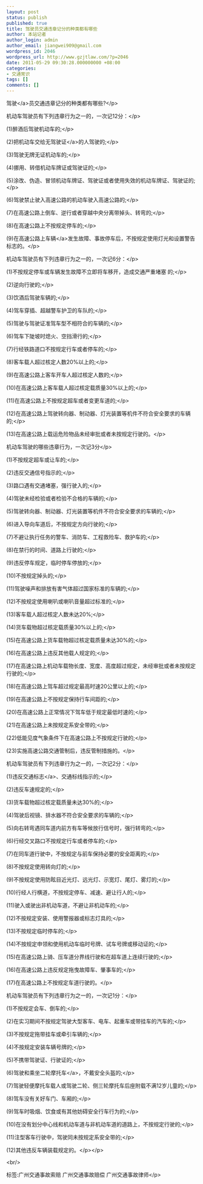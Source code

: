 ```yaml
---
layout: post
status: publish
published: true
title: 驾驶员交通违章记分的种类都有哪些
author: 本站记者
author_login: admin
author_email: jiangwei909@gmail.com
wordpress_id: 2046
wordpress_url: http://www.gzjtlaw.com/?p=2046
date: 2011-05-29 09:30:28.000000000 +08:00
categories:
- 交通常识
tags: []
comments: []
---
```

<p><p><a>驾驶<&#47;a>员交通违章记分的种类都有哪些?<&#47;p><p>机动车驾驶员有下列违章行为之一的，一次记12分：<&#47;p><p>(1)醉酒后驾驶机动车的;<&#47;p><p>(2)把机动车交给无<a>驾驶证<&#47;a>的人驾驶的;<&#47;p><p>(3)驾驶无牌无证机动车的;<&#47;p><p>(4)挪用、转借机动车牌证或驾驶证的;<&#47;p><p>(5)涂改、伪造、冒领机动车牌证、驾驶证或者使用失效的机动车牌证、驾驶证的;<&#47;p><p>(6)驾驶禁止驶入高速公路的机动车驶入高速公路的;<&#47;p><p>(7)在高速公路上倒车、逆行或者穿越中央分离带掉头、转弯的;<&#47;p><p>(8)在高速公路上不按规定停车的;<&#47;p><p>(9)在高速公路上<a>车辆<&#47;a>发生故障、事故停车后，不按规定使用灯光和设置警告标志的。<&#47;p><p>机动车驾驶员有下列违章行为之一的，一次记6分：<&#47;p><p>(1)不按规定停车或车辆发生故障不立即将车移开，造成交通严重堵塞 的;<&#47;p><p>(2)逆向行驶的;<&#47;p><p>(3)饮酒后驾驶车辆的;<&#47;p><p>(4)驾车穿插、超越警车护卫的车队的;<&#47;p><p>(5)驾驶与驾驶证准驾车型不相符合的车辆的;<&#47;p><p>(6)驾车下陡坡时熄火、空挡滑行的;<&#47;p><p>(7)行经铁路道口不按规定行车或者停车的;<&#47;p><p>(8)客车载人超过核定人数20%以上的;<&#47;p><p>(9)在高速公路上客车开车人超过核定人数的;<&#47;p><p>(10)在高速公路上客车载人超过核定载质量30%以上的;<&#47;p><p>(11)在高速公路上不按规定超车或者变更车道的;<&#47;p><p>(12)在高速公路上驾驶转向器、制动器、灯光装置等机件不符合安全要求的车辆的;<&#47;p><p>(13)在高速公路上载运危险物品未经审批或者未按规定行驶的。<&#47;p><p>机动车驾驶的哪些违章行为，一次记3分<&#47;p><p>(1)不按规定超车或让车的;<&#47;p><p>(2)违反交通信号指示的;<&#47;p><p>(3)路口遇有交通堵塞，强行驶入的;<&#47;p><p>(4)驾驶未经检验或者检验不合格的车辆的;<&#47;p><p>(5)驾驶转向器、制动器、灯光装置等机件不符合安全要求的车辆的;<&#47;p><p>(6)进入导向车道后，不按规定方向行驶的;<&#47;p><p>(7)不避让执行任务的警车、消防车、工程救险车、救护车的;<&#47;p><p>(8)在禁行的时间、道路上行驶的;<&#47;p><p>(9)违反停车规定，临时停车停放的;<&#47;p><p>(10)不按规定掉头的;<&#47;p><p>(11)驾驶噪声和排放有害气体超过国家标准的车辆的;<&#47;p><p>(12)不按规定使用喇叭或喇叭音量超过标准的;<&#47;p><p>(13)客车载人超过核定人数未达20%;<&#47;p><p>(14)货车载物超过核定载质量30%以上的;<&#47;p><p>(15)在高速公路上货车载物超过核定载质量未达30%的;<&#47;p><p>(16)在高速公路上违反其他载人规定的;<&#47;p><p>(17)在高速公路上机动车载物长度、宽度、高度超过规定，未经审批或者未按规定行驶的;<&#47;p><p>(18)在高速公路上驾车超过规定最高时速20公里以上的;<&#47;p><p>(19)在高速公路上不按规定保持行车间距的;<&#47;p><p>(20)在高速公路上正常情况下驾车低于规定最低时速的;<&#47;p><p>(21)在高速公路上未按规定系安全带的;<&#47;p><p>(22)低能见度气象条件下在高速公路上不按规定行驶的;<&#47;p><p>(23)实施高速公路交通管制后，违反管制措施的。<&#47;p><p>机动车驾驶员有下列违章行为之一的，一次记2分：<&#47;p><p>(1)违反<a>交通标志<&#47;a>、交通标线指示的;<&#47;p><p>(2)违反车速规定的;<&#47;p><p>(3)货车载物超过核定载质量未达30%的;<&#47;p><p>(4)驾驶后视镜、排水器不符合安全要求的车辆的;<&#47;p><p>(5)向右转弯遇同车道内前方有车等候放行信号时，强行转弯的;<&#47;p><p>(6)行经交叉路口不按规定行车或者停车的;<&#47;p><p>(7)在同车道行驶中，不按规定与前车保持必要的安全距离的;<&#47;p><p>(8)不按规定使用转向灯的;<&#47;p><p>(9)不按规定使用防眩目近光灯、远光灯、示宽灯、尾灯、雾灯的;<&#47;p><p>(10)行经人行横道，不按规定停车、减速、避让行人的;<&#47;p><p>(11)驶入或驶出非机动车道，不避让非机动车的;<&#47;p><p>(12)不按规定安装、使用警报器或标志灯具的;<&#47;p><p>(13)不按规定临时停车的;<&#47;p><p>(14)不按规定申领和使用机动车临时号牌、试车号牌或移动证的;<&#47;p><p>(15)在高速公路上骑、压车道分界线行驶和在超车道上连续行驶的;<&#47;p><p>(16)在高速公路上违反规定拖曳故障车、肇事车的;<&#47;p><p>(17)在高速公路上不按规定车道行驶的。<&#47;p><p>机动车驾驶员有下列违章行为之一的，一次记1分：<&#47;p><p>(1)不按规定会车、倒车的;<&#47;p><p>(2)在实习期间不按规定驾驶大型客车、电车、起重车或带挂车的汽车的;<&#47;p><p>(3)不按规定拖带挂车或牵引车辆的;<&#47;p><p>(4)不按规定安装车辆号牌的;<&#47;p><p>(5)不携带驾驶证、行驶证的;<&#47;p><p>(6)驾驶和乘坐二轮<a>摩托车<&#47;a>，不戴安全头盔的;<&#47;p><p>(7)驾驶轻便摩托车载人或驾驶二轮、侧三轮摩托车后座附载不满12岁儿童的;<&#47;p><p>(8)驾车没有关好车门、车厢的;<&#47;p><p>(9)驾车时吸烟、饮食或有其他妨碍安全行车行为的;<&#47;p><p>(10)在没有划分中心线和机动车道与非机动车道的道路上，不按规定行驶的;<&#47;p><p>(11)注型客车行驶中，驾驶同未按规定系安全带的;<&#47;p><p>(12)其他违反车辆装载规定的。<&#47;p><&#47;p><br&#47;><p>标签:广州交通事故索赔 广州交通事故赔偿 广州交通事故律师<&#47;p>
